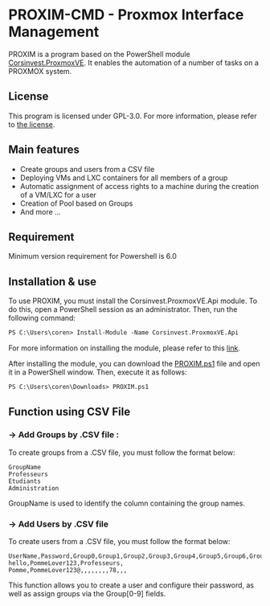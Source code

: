 # PROXIM-CMD  - Proxmox Interface Management

PROXIM is a program based on the PowerShell module [Corsinvest.ProxmoxVE](https://github.com/Corsinvest/cv4pve-api-dotnet). It enables the automation of a number of tasks on a PROXMOX system.


## License
This program is licensed under GPL-3.0. For more information, please refer to [the license](LICENSE).


## Main features
 
 * Create groups and users from a CSV file
 * Deploying VMs and LXC containers for all members of a group
 * Automatic assignment of access rights to a machine during the creation of a VM/LXC for a user
 * Creation of Pool based on Groups
 * And more ...


## Requirement
Minimum version requirement for Powershell is 6.0


## Installation & use
To use PROXIM, you must install the Corsinvest.ProxmoxVE.Api module. To do this, open a PowerShell session as an administrator. Then, run the following command:
```ps
PS C:\Users\coren> Install-Module -Name Corsinvest.ProxmoxVE.Api
```

For more information on installing the module, please refer to this [link](https://github.com/Corsinvest/cv4pve-api-powershell).

After installing the module, you can download the [PROXIM.ps1](PROXIM.ps1) file and open it in a PowerShell window. Then, execute it as follows:
```ps
PS C:\Users\coren\Downloads> PROXIM.ps1
```
## Function using CSV File
### -> Add Groups by .CSV file :
To create groups from a .CSV file, you must follow the format below:

```csv
GroupName
Professeurs
Etudiants
Administration
```

GroupName is used to identify the column containing the group names.

### -> Add Users by .CSV file
To create users from a .CSV file, you must follow the format below:

```csv
UserName,Password,Group0,Group1,Group2,Group3,Group4,Group5,Group6,Group7,Group8,Group9,
hello,PommeLover123,Professeurs,
Pomme,PommeLover123@,,,,,,,,78,,,
```

This function allows you to create a user and configure their password, as well as assign groups via the Group[0-9] fields.
